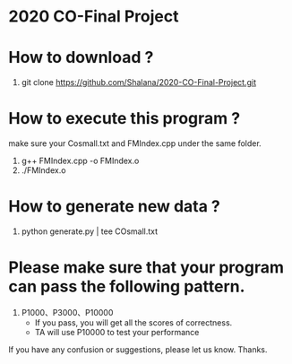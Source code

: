# 2020 CO-Final Project

# How to download ?
1. git clone https://github.com/Shalana/2020-CO-Final-Project.git

# How to execute this program ?
make sure your Cosmall.txt and FMIndex.cpp under the same folder.
1. g++ FMIndex.cpp -o FMIndex.o
2. ./FMIndex.o

# How to generate new data ? 
1. python generate.py | tee COsmall.txt

#  Please make sure that your program can pass the following pattern.
1. P1000、P3000、P10000 
   * If you pass, you will get all the scores of correctness.
   * TA will use P10000 to test your performance 



If you have any confusion or suggestions, please let us know. Thanks.

